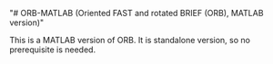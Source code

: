 "# ORB-MATLAB (Oriented FAST and rotated BRIEF (ORB), MATLAB version)" 

This is a MATLAB version of ORB. It is standalone version, so no prerequisite is needed. 
